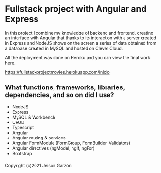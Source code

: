 # Fullstack project with Angular and Express

In this project I combine my knowledge of backend and frontend, creating an interface with Angular that thanks to its interaction with a server created in Express and NodeJS shows on the screen a series of data obtained from a database created in MySQL and hosted on Clever Cloud. 

All the deployment was done on Heroku and you can view the final work here.

https://fullstackprojectmovies.herokuapp.com/inicio

## What functions, frameworks, libraries, dependencies, and so on did I use?  

- NodeJS 
- Express
- MySQL & Workbench
- CRUD
- Typescript
- Angular
- Angular routing & services
- Angular FormModule (FormGroup, FormBuilder, Validators)
- Angular directives (ngModel, ngIf, ngFor)
- Bootstrap

### 
Copyright (c)2021 Jeison Garzón

